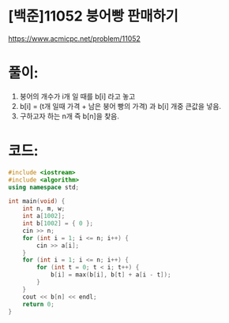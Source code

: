 # [백준]11052 붕어빵 판매하기


https://www.acmicpc.net/problem/11052

# **풀이:**
1. 붕어의 개수가 i개 일 때를 b[i] 라고 놓고
2. b[i] = (t개 일때 가격 + 남은 붕어 빵의 가격) 과 b[i] 개중 큰값을 넣음.
3. 구하고자 하는 n개 즉 b[n]을 찾음. 

# **코드:**

```C++
#include <iostream>
#include <algorithm>
using namespace std;

int main(void) {
	int n, m, w;
	int a[1002];
	int b[1002] = { 0 };
	cin >> n;
	for (int i = 1; i <= n; i++) {
		cin >> a[i];
	}
	for (int i = 1; i <= n; i++) {
		for (int t = 0; t < i; t++) {
			b[i] = max(b[i], b[t] + a[i - t]);
		}
	}
	cout << b[n] << endl;
	return 0;
}
```


